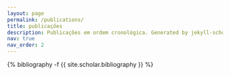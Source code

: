 ```yaml
---
layout: page
permalink: /publications/
title: publicações
description: Publicações em ordem cronológica. Generated by jekyll-scholar.
nav: true
nav_order: 2
---
```

<!-- _pages/publications.md -->
<div class="publications">

{% bibliography -f {{ site.scholar.bibliography }} %}

</div>
